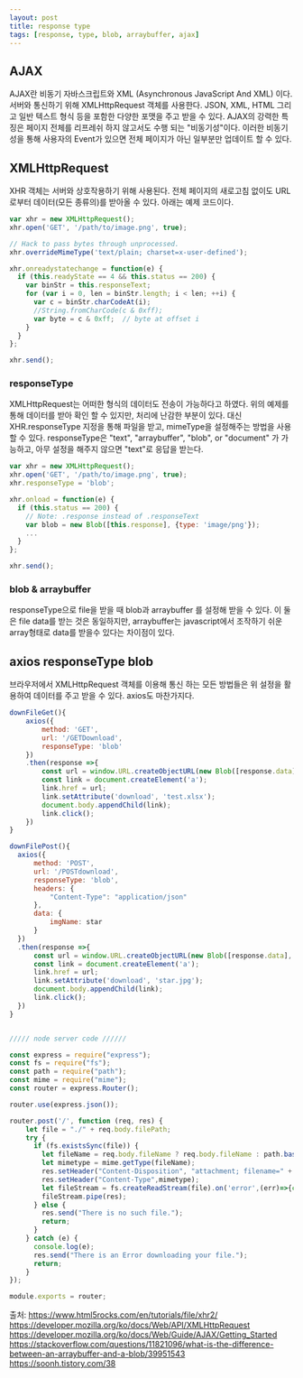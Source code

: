 ```yaml
---
layout: post
title: response type
tags: [response, type, blob, arraybuffer, ajax]
---
```



## AJAX
AJAX란 비동기 자바스크립트와 XML (Asynchronous JavaScript And XML) 이다. 서버와 통신하기 위해 XMLHttpRequest 객체를 사용한다. JSON, XML, HTML 그리고 일반 텍스트 형식 등을 포함한 다양한 포맷을 주고 받을 수 있다. AJAX의 강력한 특징은 페이지 전체를 리프레쉬 하지 않고서도 수행 되는 "비동기성"이다. 이러한 비동기성을 통해 사용자의 Event가 있으면 전체 페이지가 아닌 일부분만 업데이트 할 수 있다.


## XMLHttpRequest
XHR 객체는 서버와 상호작용하기 위해 사용된다. 전체 페이지의 새로고침 없이도 URL로부터 데이터(모든 종류의)를 받아올 수 있다. 아래는 예제 코드이다.

```javascript
var xhr = new XMLHttpRequest();
xhr.open('GET', '/path/to/image.png', true);

// Hack to pass bytes through unprocessed.
xhr.overrideMimeType('text/plain; charset=x-user-defined');

xhr.onreadystatechange = function(e) {
  if (this.readyState == 4 && this.status == 200) {
    var binStr = this.responseText;
    for (var i = 0, len = binStr.length; i < len; ++i) {
      var c = binStr.charCodeAt(i);
      //String.fromCharCode(c & 0xff);
      var byte = c & 0xff;  // byte at offset i
    }
  }
};

xhr.send();
```

### responseType
XMLHttpRequest는 어떠한 형식의 데이터도 전송이 가능하다고 하였다. 위의 예제를 통해 데이터를 받아 확인 할 수 있지만, 처리에 난감한 부분이 있다. 대신 XHR.responseType 지정을 통해 파일을 받고, mimeType을 설정해주는 방법을 사용할 수 있다. responseType은  "text", "arraybuffer", "blob", or "document" 가 가능하고, 아무 설정을 해주지 않으면 "text"로 응답을 받는다.

```javascript
var xhr = new XMLHttpRequest();
xhr.open('GET', '/path/to/image.png', true);
xhr.responseType = 'blob';

xhr.onload = function(e) {
  if (this.status == 200) {
    // Note: .response instead of .responseText
    var blob = new Blob([this.response], {type: 'image/png'});
    ...
  }
};

xhr.send();
```

### blob & arraybuffer
responseType으로 file을 받을 때 blob과 arraybuffer 를 설정해 받을 수 있다. 이 둘은 file data를 받는 것은 동일하지만, arraybuffer는 javascript에서 조작하기 쉬운 array형태로 data를 받을수 있다는 차이점이 있다.  

## axios responseType blob
브라우저에서 XMLHttpRequest 객체를 이용해 통신 하는 모든 방법들은 위 설정을 활용하여 데이터를 주고 받을 수 있다. axios도 마찬가지다.
```javascript
downFileGet(){
    axios({
        method: 'GET',
        url: '/GETDownload',                 
        responseType: 'blob'
    })    
    .then(response =>{        
        const url = window.URL.createObjectURL(new Blob([response.data], { type: response.headers['content-type'] }));
        const link = document.createElement('a');
        link.href = url;
        link.setAttribute('download', 'test.xlsx');
        document.body.appendChild(link);
        link.click();
    })                                
}

downFilePost(){
  axios({
      method: 'POST',
      url: '/POSTdownload',
      responseType: 'blob',
      headers: {
          "Content-Type": "application/json"
      },   
      data: {
          imgName: star       
      }
  })
  .then(response =>{
      const url = window.URL.createObjectURL(new Blob([response.data], { type: response.headers['content-type'] }));
      const link = document.createElement('a');
      link.href = url;
      link.setAttribute('download', 'star.jpg');
      document.body.appendChild(link);
      link.click();
  })
}


///// node server code //////

const express = require("express");
const fs = require("fs");
const path = require("path");
const mime = require("mime");
const router = express.Router();

router.use(express.json());

router.post('/', function (req, res) {
    let file = "./" + req.body.filePath;
    try {
      if (fs.existsSync(file)) {
        let fileName = req.body.fileName ? req.body.fileName : path.basename(file);
        let mimetype = mime.getType(fileName);
        res.setHeader("Content-Disposition", "attachment; filename=" + fileName);
        res.setHeader("Content-Type",mimetype);
        let fileStream = fs.createReadStream(file).on('error',(err)=>{console.log("CREATEWRITESTREAM ERROR !!",err)});
        fileStream.pipe(res);
      } else {
        res.send("There is no such file.");
        return;
      }
    } catch (e) {
      console.log(e);
      res.send("There is an Error downloading your file.");
      return;
    }
});

module.exports = router;

```


출처: https://www.html5rocks.com/en/tutorials/file/xhr2/  
https://developer.mozilla.org/ko/docs/Web/API/XMLHttpRequest  
https://developer.mozilla.org/ko/docs/Web/Guide/AJAX/Getting_Started  
https://stackoverflow.com/questions/11821096/what-is-the-difference-between-an-arraybuffer-and-a-blob/39951543  
https://soonh.tistory.com/38  

